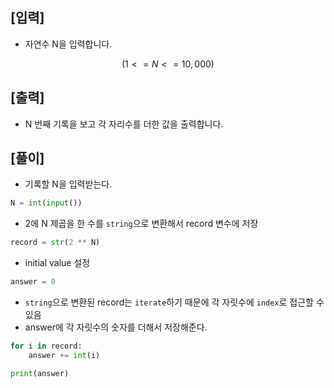 ## [입력]
- 자연수 N을 입력합니다.
```math
(1 <= N <= 10,000)
```
## [출력]
- N 번째 기록을 보고 각 자리수를 더한 값을 출력합니다.
## [풀이]
- 기록할 N을 입력받는다.
```python
N = int(input())
```
- 2에 N 제곱을 한 수를 `string`으로 변환해서 record 변수에 저장
```python
record = str(2 ** N)
```
- initial value 설정
```python
answer = 0
```
- `string`으로 변환된 record는 `iterate`하기 때문에 각 자릿수에 `index`로 접근할 수 있음
- answer에 각 자릿수의 숫자를 더해서 저장해준다.
```python
for i in record:
    answer += int(i)

print(answer)
```